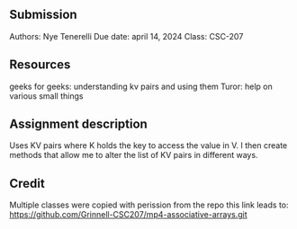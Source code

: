 ## Submission

Authors: Nye Tenerelli
Due date: april 14, 2024
Class: CSC-207



## Resources

geeks for geeks: understanding kv pairs and using them
Turor: help on various small things



## Assignment description

Uses KV pairs where K holds the key to access the value in V. I then create methods that allow me to alter the list of KV pairs in different ways.

## Credit

Multiple classes were copied with perission from the repo this link leads to: https://github.com/Grinnell-CSC207/mp4-associative-arrays.git
